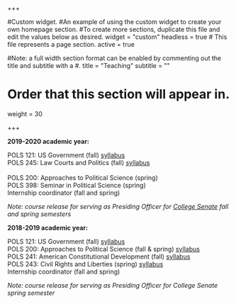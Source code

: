 +++

#Custom widget.
#An example of using the custom widget to create your own homepage section.
#To create more sections, duplicate this file and edit the values below as desired.
widget = "custom" 
headless = true  # This file represents a page section.
active = true 

#Note: a full width section format can be enabled by commenting out the title and subtitle with a #.
title = "Teaching" 
subtitle = ""

# Order that this section will appear in.
weight = 30

+++

**2019-2020 academic year:**  

POLS 121: US Government (fall) [syllabus](files/121_f19_syllabus.pdf)<br>
POLS 245: Law Courts and Politics (fall) [syllabus](files/245_f19_syllabus.pdf)<br>  
POLS 200: Approaches to Political Science (spring)  
POLS 398: Seminar in Political Science (spring)  
Internship coordinator (fall and spring)  

_Note: course release for serving as Presiding Officer for [College Senate](https://suny.oneonta.edu/college-senate) fall and spring semesters_

**2018-2019 academic year:**  

POLS 121: US Government (fall) [syllabus](files/121_f18_syllabus.pdf)<br>
POLS 200: Approaches to Political Science (fall & spring)  [syllabus](files/200_s19_syllabus.pdf)<br>
POLS 241: American Constitutional Development (fall) [syllabus](files/241_f18_syllabus.pdf)<br>
POLS 243: Civil Rights and Liberties (spring) [syllabus](files/243_s19_syllabus.pdf)<br>
Internship coordinator (fall and spring)  

_Note: course release for serving as Presiding Officer for College Senate spring semester_
